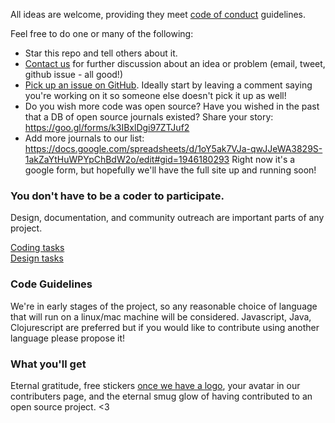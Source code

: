 All ideas are welcome, providing they meet [code of conduct](CODE_OF_CONDUCT.md) guidelines.

Feel free to do one or many of the following: 
- Star this repo and tell others about it.
- [Contact us](http://www.codeisscience.com/contact/) for further discussion about an idea or problem (email, tweet, github issue - all good!)
- [Pick up an issue on GitHub](https://github.com/yochannah/code-is-science/issues). Ideally start by leaving a comment saying you're working on it so someone else doesn't pick it up as well! 
- Do you wish more code was open source? Have you wished in the past that a DB of open source journals existed? Share your story: https://goo.gl/forms/k3IBxlDgi97ZTJuf2 
- Add more journals to our list: https://docs.google.com/spreadsheets/d/1oY5ak7VJa-qwJJeWA3829S-1akZaYtHuWPYpChBdW2o/edit#gid=1946180293 Right now it's a google form, but hopefully we'll have the full site up and running soon!

### You don't have to be a coder to participate. 
Design, documentation, and community outreach are important parts of any project.  

[Coding tasks](https://github.com/yochannah/code-is-science/issues?q=is%3Aissue+is%3Aopen+label%3Acode-task)  
[Design tasks](https://github.com/yochannah/code-is-science/labels/design%20task)

### Code Guidelines
We're in early stages of the project, so any reasonable choice of language that will run on a linux/mac machine will be considered. Javascript, Java, Clojurescript are preferred but if you would like to contribute using another language please propose it!

### What you'll get
Eternal gratitude, free stickers [once we have a logo](https://github.com/yochannah/code-is-science/issues/1), your avatar in our contributers page, and the eternal smug glow of having contributed to an open source project. <3

